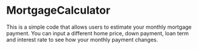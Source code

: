 # MortgageCalculator
This is a simple code that allows users to estimate your monthly mortgage payment. You can input a different home price, down payment, loan term and interest rate to see how your monthly payment changes.
